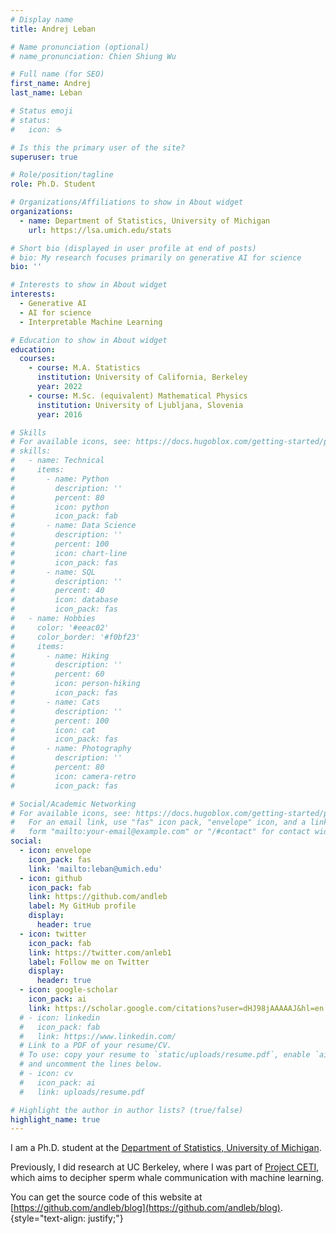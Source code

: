 ```yaml
---
# Display name
title: Andrej Leban

# Name pronunciation (optional)
# name_pronunciation: Chien Shiung Wu

# Full name (for SEO)
first_name: Andrej
last_name: Leban

# Status emoji
# status:
#   icon: ☕️

# Is this the primary user of the site?
superuser: true

# Role/position/tagline
role: Ph.D. Student

# Organizations/Affiliations to show in About widget
organizations:
  - name: Department of Statistics, University of Michigan
    url: https://lsa.umich.edu/stats

# Short bio (displayed in user profile at end of posts)
# bio: My research focuses primarily on generative AI for science
bio: ''

# Interests to show in About widget
interests:
  - Generative AI
  - AI for science
  - Interpretable Machine Learning

# Education to show in About widget
education:
  courses:
    - course: M.A. Statistics
      institution: University of California, Berkeley
      year: 2022
    - course: M.Sc. (equivalent) Mathematical Physics
      institution: University of Ljubljana, Slovenia
      year: 2016

# Skills
# For available icons, see: https://docs.hugoblox.com/getting-started/page-builder/#icons
# skills:
#   - name: Technical
#     items:
#       - name: Python
#         description: ''
#         percent: 80
#         icon: python
#         icon_pack: fab
#       - name: Data Science
#         description: ''
#         percent: 100
#         icon: chart-line
#         icon_pack: fas
#       - name: SQL
#         description: ''
#         percent: 40
#         icon: database
#         icon_pack: fas
#   - name: Hobbies
#     color: '#eeac02'
#     color_border: '#f0bf23'
#     items:
#       - name: Hiking
#         description: ''
#         percent: 60
#         icon: person-hiking
#         icon_pack: fas
#       - name: Cats
#         description: ''
#         percent: 100
#         icon: cat
#         icon_pack: fas
#       - name: Photography
#         description: ''
#         percent: 80
#         icon: camera-retro
#         icon_pack: fas

# Social/Academic Networking
# For available icons, see: https://docs.hugoblox.com/getting-started/page-builder/#icons
#   For an email link, use "fas" icon pack, "envelope" icon, and a link in the
#   form "mailto:your-email@example.com" or "/#contact" for contact widget.
social:
  - icon: envelope
    icon_pack: fas
    link: 'mailto:leban@umich.edu'
  - icon: github
    icon_pack: fab
    link: https://github.com/andleb
    label: My GitHub profile
    display:
      header: true
  - icon: twitter
    icon_pack: fab
    link: https://twitter.com/anleb1
    label: Follow me on Twitter
    display:
      header: true
  - icon: google-scholar
    icon_pack: ai
    link: https://scholar.google.com/citations?user=dHJ98jAAAAAJ&hl=en
  # - icon: linkedin
  #   icon_pack: fab
  #   link: https://www.linkedin.com/
  # Link to a PDF of your resume/CV.
  # To use: copy your resume to `static/uploads/resume.pdf`, enable `ai` icons in `params.yaml`,
  # and uncomment the lines below.
  # - icon: cv
  #   icon_pack: ai
  #   link: uploads/resume.pdf

# Highlight the author in author lists? (true/false)
highlight_name: true
---
```


I am a Ph.D. student at the [Department of Statistics, University of Michigan](https://lsa.umich.edu/stats).
<!-- TODO: Ambuj, Yixin, interests-->

Previously, I did research at UC Berkeley, where I was part of [Project CETI](https://www.projectceti.org/about), which aims to decipher sperm whale communication with machine learning.


You can get the source code of this website at [https://github.com/andleb/blog](https://github.com/andleb/blog).
{style="text-align: justify;"}
